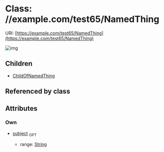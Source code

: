 
# Class: //example.com/test65/NamedThing




URI: [https://example.com/test65/NamedThing](https://example.com/test65/NamedThing)


![img](http://yuml.me/diagram/nofunky;dir:TB/class/[NamedThing&#124;subject:string%20%3F]^-[ChildOfNamedThing],[ChildOfNamedThing])

## Children

 * [ChildOfNamedThing](ChildOfNamedThing.md)

## Referenced by class


## Attributes


### Own

 * [subject](subject.md)  <sub>OPT</sub>

     * range: [String](types/String.md)
